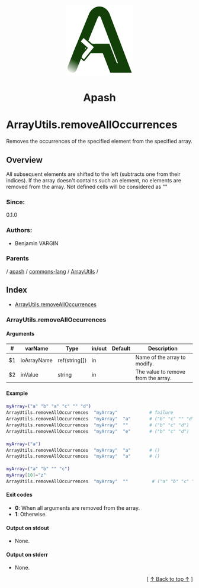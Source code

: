
<div align='center' id='apash-top'>
  <a href='https://github.com/hastec-fr/apash'>
    <img alt='apash-logo' src='../../../../../../assets/apash-logo.svg'/>
  </a>

  # Apash
</div>

# ArrayUtils.removeAllOccurrences

Removes the occurrences of the specified element from the specified array.

## Overview

All subsequent elements are shifted to the left (subtracts one from their indices). 
If the array doesn't contains such an element, no elements are removed from the array.
Not defined cells will be considered as ""

### Since:
0.1.0

### Authors:
* Benjamin VARGIN

### Parents
<!-- apash.parentBegin -->
[](../../../../.md) / [apash](../../../apash.md) / [commons-lang](../../commons-lang.md) / [ArrayUtils](../ArrayUtils.md) / 
<!-- apash.parentEnd -->

## Index

* [ArrayUtils.removeAllOccurrences](#arrayutilsremovealloccurrences)

### ArrayUtils.removeAllOccurrences

#### Arguments
| #      | varName        | Type          | in/out   | Default    | Description                          |
|--------|----------------|---------------|----------|------------|--------------------------------------|
| $1     | ioArrayName    | ref(string[]) | in       |            |  Name of the array to modify.        |
| $2     | inValue        | string        | in       |            |  The value to remove from the array. |

#### Example
```bash
myArray=("a" "b" "a" "c" "" "d")
ArrayUtils.removeAllOccurrences  "myArray"            # failure
ArrayUtils.removeAllOccurrences  "myArray"  "a"       # ("b" "c" "" "d")
ArrayUtils.removeAllOccurrences  "myArray"  ""        # ("b" "c" "d")
ArrayUtils.removeAllOccurrences  "myArray"  "e"       # ("b" "c" "d")

myArray=("a")
ArrayUtils.removeAllOccurrences  "myArray"  "a"       # ()
ArrayUtils.removeAllOccurrences  "myArray"  "a"       # ()

myArray=("a" "b" "" "c")
myArray[10]="z"
ArrayUtils.removeAllOccurrences  "myArray"  ""         # ("a" "b" "c" "z")
```

#### Exit codes

* **0**: When all arguments are removed from the array.
* **1**: Otherwise.

#### Output on stdout

* None.

#### Output on stderr

* None.


  <div align='right'>[ <a href='#apash-top'>↑ Back to top ↑</a> ]</div>

